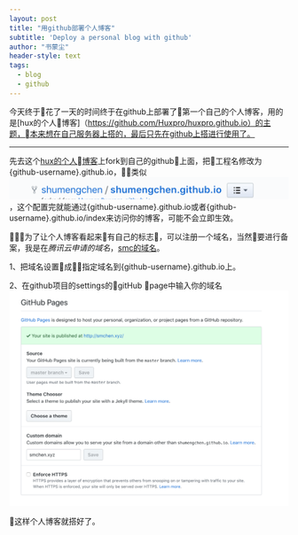 ```yaml
---
layout: post
title: "用github部署个人博客"
subtitle: 'Deploy a personal blog with github'
author: "书蒙尘"
header-style: text
tags:
  - blog
  - github
---
```


今天终于花了一天的时间终于在github上部署了第一个自己的个人博客，用的是[hux的个人博客]（https://github.com/Huxpro/huxpro.github.io）的主题，本来想在自己服务器上搭的，最后只先在github上搭进行使用了。

---

先去这个[hux的个人博客]( https://github.com/Huxpro/huxpro.github.io)上fork到自己的github上面，把工程名修改为{github-username}.github.io，类似![img](/img/20181028/githubName.png)，这个配置完就能通过{github-username}.github.io或者{github-username}.github.io/index来访问你的博客，可能不会立即生效。

为了让个人博客看起来有自己的标志，可以注册一个域名，当然要进行备案，我是在*腾讯云申请的域名*，[smc的域名](https://smchen.xyz)。

1、把域名设置成指定域名到{github-username}.github.io上。

2、在github项目的settings的gitHub page中输入你的域名![img](/img/20181028/githubPage.png)
 
 这样个人博客就搭好了。